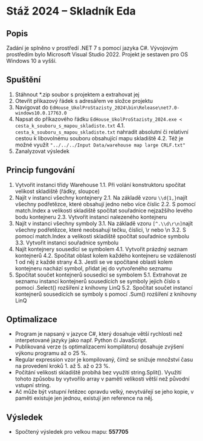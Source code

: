 
# Stáž 2024 – Skladník Eda
## Popis
Zadání je splněno v prostředí .NET 7 s pomocí jazyka C#. Vývojovým prostředím bylo Microsoft Visual Studio 2022.
Projekt je sestaven pro OS Windows 10 a vyšší.
## Spuštění
1. Stáhnout *.zip soubor s projektem a extrahovat jej
2. Otevřít příkazový řádek s adresářem ve složce projektu
3. Navigovat do `EdHouse_UkolProStazisty_2024\bin\Release\net7.0-windows10.0.17763.0`
4. Napsat do příkazového řádku `EdHouse_UkolProStazisty_2024.exe < cesta_k_souboru_s_mapou_skladiste.txt`
4.1. `cesta_k_souboru_s_mapou_skladiste.txt` nahradit absolutní či relativní cestou k libovolnému souboru obsahující mapu skladiště
4.2. Též je možné využít `"../../../Input Data/warehouse map large CRLF.txt"`
5. Zanalyzovat výsledek
## Princip fungování
1. Vytvořit instanci třídy Warehouse
1.1. Při volání konstruktoru spočítat velikost skladiště (řádky, sloupce)
2. Najít v instanci všechny kontejnery
2.1. Na základě vzoru `\\d{1,}`najít všechny podřetězce, které obsahují jedno nebo více číslic
2.2. S pomocí match.Index a velikosti skladiště spočítat souřadnice nejzažšího levého bodu kontejneru
2.3. Vytvořit instanci nalezeného kontejneru
3. Najít v instanci všechny symboly
3.1. Na základě vzoru `[^.\\d\r\n]`najít všechny podřetězce, které neobsahují tečku, číslici, \r nebo \n
3.2. S pomocí match.Index a velikosti skladiště spočítat souřadnice symbolu
3.3. Vytvořit instanci souřadnice symbolu
4. Najít kontejnery sousedící se symbolem
4.1. Vytvořit prázdný seznam kontejnerů
4.2. Spočítat oblast kolem každého kontejneru se vzdáleností 1 od něj z každé strany
4.3. Jestli se ve spočítané oblasti kolem kontejneru nachází symbol, přidat jej do vytvořeného seznamu
5. Spočítat součet kontejnerů sousedící se symbolem
5.1. Extrahovat ze seznamu instancí kontejnerů sousedících se symboly jejich číslo s pomocí .Select() rozšíření z knihovny LinQ
5.2. Spočítat součet instancí kontejnerů sousedících se symboly s pomocí .Sum() rozšíření z knihovny LinQ
## Optimalizace
- Program je napsaný v jazyce C#, který dosahuje větší rychlosti než interpetované jazyky jako např. Python či JavaScript.
- Publikovaná verze (s optimalizacemi kompilátoru) dosahuje zvýšení výkonu programu až o 25 %.
- Regular expression vzor je kompilovaný, čímž se snižuje množství času na provedení kroků 1. až 5. až o 23 %.
- Počítání velikosti skladiště probíhá bez využítí string.Split(). Využití tohoto způsobu by vytvořilo array v paměti velikosti větší než původní vstupní string.
- Ač může být vstupní řetězec opravdu velký, nevytvářejí se jeho kopie, v paměti existuje jen jednou, existují jen reference na něj.
## Výsledek
- Spočtený výsledek pro velkou mapu: **557705**
